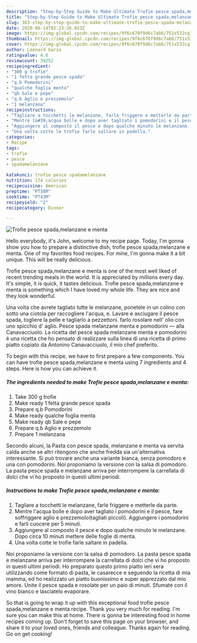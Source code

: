 ```yaml
---
description: "Step-by-Step Guide to Make Ultimate Trofie pesce spada,melanzane e menta"
title: "Step-by-Step Guide to Make Ultimate Trofie pesce spada,melanzane e menta"
slug: 363-step-by-step-guide-to-make-ultimate-trofie-pesce-spada-melanzane-e-menta
date: 2020-06-14T02:23:26.023Z
image: https://img-global.cpcdn.com/recipes/9f6c670f9d6c7ab6/751x532cq70/trofie-pesce-spadamelanzane-e-menta-recipe-main-photo.jpg
thumbnail: https://img-global.cpcdn.com/recipes/9f6c670f9d6c7ab6/751x532cq70/trofie-pesce-spadamelanzane-e-menta-recipe-main-photo.jpg
cover: https://img-global.cpcdn.com/recipes/9f6c670f9d6c7ab6/751x532cq70/trofie-pesce-spadamelanzane-e-menta-recipe-main-photo.jpg
author: Leonard Garza
ratingvalue: 4.6
reviewcount: 39252
recipeingredient:
- "300 g trofie"
- "1 fetta grande pesce spada"
- "q.b Pomodorini"
- "qualche foglia menta"
- "qb Sale e pepe"
- "q.b Aglio e prezzemolo"
- "1 melanzana"
recipeinstructions:
- "Tagliare a tocchetti le melanzane, farle friggere e metterle da parte."
- "Mentre l&#39;acqua bolle e dopo aver tagliato i pomodorini e il pesce, fare soffriggere aglio e prezzemolo(tagliati piccoli). Aggiungere i pomodorini e farli cuocere per 5 minuti."
- "Aggiungere al composto il pesce e dopo qualche minuto le melanzane. Dopo circa 10 minuti mettere delle foglie di menta."
- "Una volta cotte le trofie farle saltare in padella."
categories:
- Recipe
tags:
- trofie
- pesce
- spadamelanzane

katakunci: trofie pesce spadamelanzane 
nutrition: 174 calories
recipecuisine: American
preptime: "PT38M"
cooktime: "PT43M"
recipeyield: "2"
recipecategory: Dinner

---
```



![Trofie pesce spada,melanzane e menta](https://img-global.cpcdn.com/recipes/9f6c670f9d6c7ab6/751x532cq70/trofie-pesce-spadamelanzane-e-menta-recipe-main-photo.jpg)

Hello everybody, it's John, welcome to my recipe page. Today, I'm gonna show you how to prepare a distinctive dish, trofie pesce spada,melanzane e menta. One of my favorites food recipes. For mine, I'm gonna make it a bit unique. This will be really delicious.

Trofie pesce spada,melanzane e menta is one of the most well liked of recent trending meals in the world. It is appreciated by millions every day. It's simple, it is quick, it tastes delicious. Trofie pesce spada,melanzane e menta is something which I have loved my whole life. They are nice and they look wonderful.

Una volta che avrete tagliato tutte le melanzane, ponetele in un colino con sotto una ciotola per raccogliere l&#39;acqua, e. Lavare e asciugare il pesce spada, togliere la pelle e tagliarlo a pezzettoni. farlo rosolare nell&#39; olio con uno spicchio d&#39; aglio. Pesce spada melanzane menta e pomodorini — alla Canavacciuolo. La ricetta del pesce spada melanzane menta e pomodorini è una ricetta che ho pensato di realizzare sulla linea di una ricetta di primo piatto copiato da Antonino Canavacciuolo, il mio chef preferito.


To begin with this recipe, we have to first prepare a few components. You can have trofie pesce spada,melanzane e menta using 7 ingredients and 4 steps. Here is how you can achieve it.

<!--inarticleads1-->

##### The ingredients needed to make Trofie pesce spada,melanzane e menta:

1. Take 300 g trofie
1. Make ready 1 fetta grande pesce spada
1. Prepare q.b Pomodorini
1. Make ready qualche foglia menta
1. Make ready qb Sale e pepe
1. Prepare q.b Aglio e prezzemolo
1. Prepare 1 melanzana


Secondo alcuni, la Pasta con pesce spada, melanzane e menta va servita calda anche se altri ritengono che anche fredda sia un&#39;alternativa interessante. Si può trovare anche una variante bianca, senza pomodoro e una con pomodorini. Noi proponiamo la versione con la salsa di pomodoro. La pasta pesce spada e melanzane arriva per interrompere la carrellata di dolci che vi ho proposto in questi ultimi periodi. 

<!--inarticleads2-->

##### Instructions to make Trofie pesce spada,melanzane e menta:

1. Tagliare a tocchetti le melanzane, farle friggere e metterle da parte.
1. Mentre l&#39;acqua bolle e dopo aver tagliato i pomodorini e il pesce, fare soffriggere aglio e prezzemolo(tagliati piccoli). Aggiungere i pomodorini e farli cuocere per 5 minuti.
1. Aggiungere al composto il pesce e dopo qualche minuto le melanzane. Dopo circa 10 minuti mettere delle foglie di menta.
1. Una volta cotte le trofie farle saltare in padella.


Noi proponiamo la versione con la salsa di pomodoro. La pasta pesce spada e melanzane arriva per interrompere la carrellata di dolci che vi ho proposto in questi ultimi periodi. Ho preparato questo primo piatto ieri sera utilizzando come formato di pasta, le casarecce e seguendo la ricetta di mia mamma, ed ho realizzato un piatto buonissimo e super apprezzato dal mio amore. Unite il pesce spada e rosolate per un paio di minuti. Sfumate con il vino bianco e lasciatelo evaporare. 

So that is going to wrap it up with this exceptional food trofie pesce spada,melanzane e menta recipe. Thank you very much for reading. I'm sure you can make this at home. There is gonna be interesting food in home recipes coming up. Don't forget to save this page on your browser, and share it to your loved ones, friends and colleague. Thanks again for reading. Go on get cooking!
